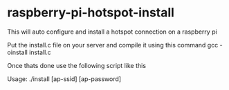 # raspberry-pi-hotspot-install
This will auto configure and install a hotspot connection on a raspberry pi 

Put the install.c file on your server and compile it using this command gcc -oinstall install.c

Once thats done use the following script like this

Usage: ./install [ap-ssid] [ap-password]
